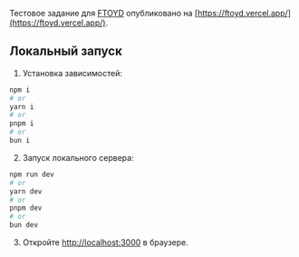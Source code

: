 Тестовое задание для [FTOYD](https://ftoyd.com/) опубликовано на [https://ftoyd.vercel.app/](https://ftoyd.vercel.app/).

## Локальный запуск

1. Установка зависимостей:

```bash
npm i
# or
yarn i
# or
pnpm i
# or
bun i
```

2. Запуск локального сервера:

```bash
npm run dev
# or
yarn dev
# or
pnpm dev
# or
bun dev
```

3. Откройте [http://localhost:3000](http://localhost:3000) в браузере.
